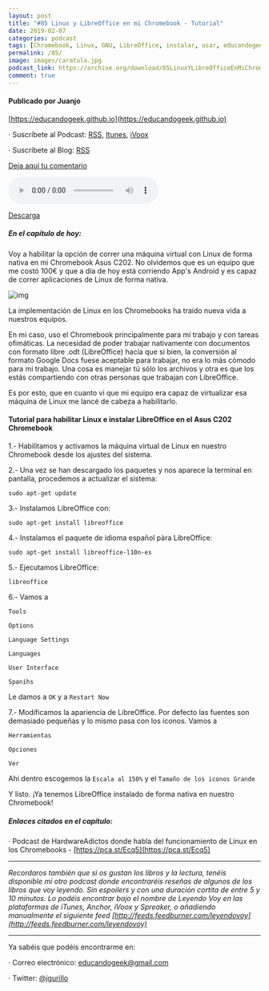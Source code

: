 ```yaml
---
layout: post
title: "#85 Linux y LibreOffice en mi Chromebook - Tutorial"
date: 2019-02-07
categories: podcast
tags: [Chromebook, Linux, GNU, LibreOffice, instalar, usar, educandogeek, podcast]
permalink: /85/
image: images/caratula.jpg
podcast_link: https://archive.org/download/85LinuxYLibreOfficeEnMiChromebook/85%20Linux%20y%20LibreOffice%20en%20mi%20Chromebook.mp3
comment: true
---
```


#### Publicado por Juanjo

[https://educandogeek.github.io](https://educandogeek.github.io)

· Suscríbete al Podcast: [RSS](http://feeds.feedburner.com/educandogeek), [Itunes](https://itunes.apple.com/es/podcast/educando-geek/id1110060146?mt=2), [iVoox](https://www.ivoox.com/podcast-educando-geek_sq_f1580544_1.html)

· Suscríbete al Blog: [RSS](http://feeds.feedburner.com/educandogeekblog)

[Deja aquí tu comentario](https://educandogeek.github.io/85/)

<audio controls>
  <source src="{{ page.podcast_link }}" type="audio/mp3">
</audio>


[Descarga][Mp3]





##### En el capítulo de hoy:


Voy a habilitar la opción de correr una máquina virtual con Linux de forma nativa en mi Chromebook Asus C202. No olvidemos que es un equipo que me costó 100€ y que a día de hoy está corriendo App's Android y es capaz de correr aplicaciones de Linux de forma nativa.


![img](https://i.imgur.com/CPrnlzM.png)


La implementación de Linux en los Chromebooks ha traído nueva vida a nuestros equipos.

En mi caso, uso el Chromebook principalmente para mi trabajo y con tareas ofimáticas. La necesidad de poder trabajar nativamente con documentos con formato libre .odt (LibreOffice) hacía que si bien, la conversión al formato Google Docs fuese aceptable para trabajar, no era lo más cómodo para mi trabajo. Una cosa es manejar tú sólo los archivos y otra es que los estás compartiendo con otras personas que trabajan con LibreOffice.

Es por esto, que en cuanto vi que mi equipo era capaz de virtualizar esa máquina de Linux me lancé de cabeza a habilitarlo.


#### Tutorial para habilitar Linux e instalar LibreOffice en el Asus C202 Chromebook


1.- Habilitamos y activamos la máquina virtual de Linux en nuestro Chromebook desde los ajustes del sistema.

2.- Una vez se han descargado los paquetes y nos aparece la terminal en pantalla, procedemos a actualizar el sistema:

```
sudo apt-get update
```

3.- Instalamos LibreOffice con:

```
sudo apt-get install libreoffice
```

4.- Instalamos el paquete de idioma español pàra LibreOffice:

```
sudo apt-get install libreoffice-l10n-es
```

5.- Ejecutamos LibreOffice:

```
libreoffice
```

6.- Vamos a 

`Tools`

`Options`

`Language Settings`

`Languages`

`User Interface`

`Spanihs`

Le damos a `OK` y a `Restart Now`


7.- Modificamos la apariencia de LibreOffice. Por defecto las fuentes son demasiado pequeñas y lo mismo pasa con los iconos. Vamos a


`Herramientas`

`Opciones`

`Ver`

Ahi dentro escogemos la `Escala al 150%` y el `Tamaño de los iconos Grande`


Y listo. ¡Ya tenemos LibreOffice instalado de forma nativa en nuestro Chromebook!







##### Enlaces citados en el capítulo:


· Podcast de HardwareAdictos donde habla del funcionamiento de Linux en los Chromebooks - [https://pca.st/Ecq5](https://pca.st/Ecq5)



_______________

*Recordaros también que si os gustan los libros y la lectura, tenéis disponible mi otro podcast donde encontraréis reseñas de algunos de los libros que voy leyendo. Sin espoilers y con una duración cortita de entre 5 y 10 minutos. Lo podéis encontrar bajo el nombre de Leyendo Voy en las plataformas de iTunes, Anchor, iVoox y Spreaker, o añadiendo manualmente el siguiente feed [http://feeds.feedburner.com/leyendovoy](http://feeds.feedburner.com/leyendovoy)*






_______________

Ya sabéis que podéis encontrarme en:

· Correo electrónico: [educandogeek@gmail.com](mailto:educandogeek@gmail.com)

· Twitter: [@jgurillo](https://twitter.com/jgurillo)



[Mp3]: https://archive.org/download/85LinuxYLibreOfficeEnMiChromebook/85%20Linux%20y%20LibreOffice%20en%20mi%20Chromebook.mp3
